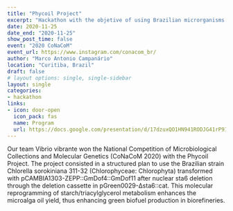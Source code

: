 ```yaml
---
title: "Phycoil Project"
excerpt: "Hackathon with the objetive of using Brazilian microrganisms for the resolution of SDG 9 (Infrastructure, Industrialization and Innovation)."
date: 2020-11-25
date_end: "2020-11-25"
show_post_time: false
event: "2020 CoNaCoM"
event_url: https://www.instagram.com/conacom_br/
author: "Marco Antonio Campanário"
location: "Curitiba, Brazil"
draft: false
# layout options: single, single-sidebar
layout: single
categories:
- hackathon
links:
- icon: door-open
  icon_pack: fas
  name: Program
  url: https://docs.google.com/presentation/d/17dzuxQO1HN941RODJG41rP9I_flfPfYWAkODlfqWlqk/edit?usp=sharing
---
```


Our team Vibrio vibrante won the National Competition of Microbiological Collections and Molecular Genetics (CoNaCoM 2020) with the Phycoil Project. The project consisted in a structured plan to use the Brazilian strain Chlorella sorokiniana 311-32 (Chlorophyceae: Chlorophyta) transformed with pCAMBIA1303-ZEPP::GmDof4::GmDof11 after nuclear sta6 deletion through the deletion cassette in pGreen0029-Δsta6::cat. This molecular reprogramming of starch/triacylglycerol metabolism enhances the microalga oil yield, thus enhancing green biofuel production in biorefineries. 
